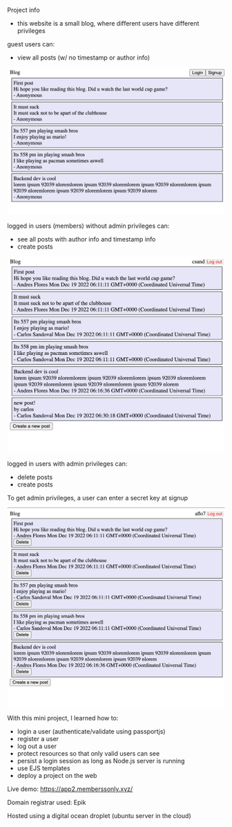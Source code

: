 Project info
- this website is a small blog, where different users have different privileges

guest users can:
- view all posts (w/ no timestamp or author info)

![alt](./anonymous_account.png)


logged in users (members) without admin privileges can:
- see all posts with author info and timestamp info
- create posts

![alt](./member_account.png)

logged in users with admin privileges can:
- delete posts
- create posts

To get admin privileges, a user can enter a secret key at signup

![alt](./admin_account.png)

With this mini project, I learned how to:
- login a user (authenticate/validate using passportjs)
- register a user
- log out a user
- protect resources so that only valid users can see
- persist a login session as long as Node.js server is running
- use EJS templates
- deploy a project on the web

Live demo: https://app2.memberssonly.xyz/


Domain registrar used: Epik

Hosted using a digital ocean droplet (ubuntu server in the cloud)